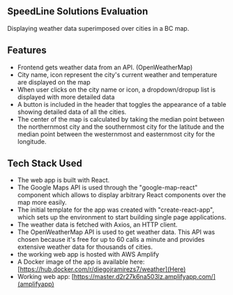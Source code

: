 ## SpeedLine Solutions Evaluation 

Displaying weather data superimposed over cities in a BC map. 

## Features
- Frontend gets weather data from an API. (OpenWeatherMap)
- City name, icon represent the city's current weather and temperature are displayed on the map
- When user clicks on the city name or icon, a dropdown/dropup list is displayed with more detailed data
- A button is included in the header that toggles the appearance of a table showing detailed data of all the cities. 
- The center of the map is calculated by taking the median point between the northernmost city and the southernmost city for the latitude and the median point between the westernmost and easternmost city for the longitude. 


## Tech Stack Used
- The web app is built with React. 
- The Google Maps API is used through the "google-map-react" component which allows to display arbitrary React components over the map more easily.
- The initial template for the app was created with "create-react-app", which sets up the environment to start building single page applications.  
- The weather data is fetched with Axios, an HTTP client.
- The OpenWeatherMap API is used to get weather data. This API was chosen because it's free for up to 60 calls a minute and provides extensive weather data for thousands of cities. 
- the working web app is hosted with AWS Amplify
- A Docker image of the app is available here: [https://hub.docker.com/r/diegojramirezs7/weather](Here)
- Working web app: [https://master.d2r27k6na503lz.amplifyapp.com/](amplifyapp)